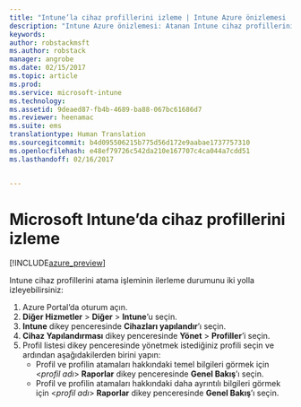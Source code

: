 ```yaml
---
title: "Intune’la cihaz profillerini izleme | Intune Azure önizlemesi | Microsoft Docs"
description: "Intune Azure önizlemesi: Atanan Intune cihaz profillerinin nasıl izleneceğini öğrenin."
keywords: 
author: robstackmsft
ms.author: robstack
manager: angrobe
ms.date: 02/15/2017
ms.topic: article
ms.prod: 
ms.service: microsoft-intune
ms.technology: 
ms.assetid: 9deaed87-fb4b-4689-ba88-067bc61686d7
ms.reviewer: heenamac
ms.suite: ems
translationtype: Human Translation
ms.sourcegitcommit: b4d095506215b775d56d172e9aabae1737757310
ms.openlocfilehash: e48ef79726c542da210e167707c4ca044a7cdd51
ms.lasthandoff: 02/16/2017


---
```


# <a name="how-to-monitor-device-profiles-in-microsoft-intune"></a>Microsoft Intune’da cihaz profillerini izleme

[!INCLUDE[azure_preview](../includes/azure_preview.md)]

Intune cihaz profillerini atama işleminin ilerleme durumunu iki yolla izleyebilirsiniz:


1. Azure Portal’da oturum açın.
2. **Diğer Hizmetler** > **Diğer** > **Intune**’u seçin.
3. **Intune** dikey penceresinde **Cihazları yapılandır**’ı seçin.
2. **Cihaz Yapılandırması** dikey penceresinde **Yönet** > **Profiller**’i seçin.
2. Profil listesi dikey penceresinde yönetmek istediğiniz profili seçin ve ardından aşağıdakilerden birini yapın:
    - Profil ve profilin atamaları hakkındaki temel bilgileri görmek için <*profil adı*> **Raporlar** dikey penceresinde **Genel Bakış**’ı seçin.
    - Profil ve profilin atamaları hakkındaki daha ayrıntılı bilgileri görmek için <*profil adı*> **Raporlar** dikey penceresinde **Genel Bakış**’ı seçin.

